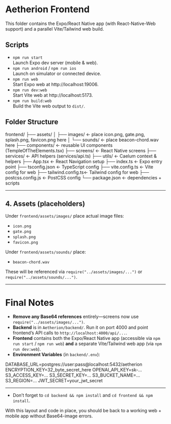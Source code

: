 # Aetherion Frontend

This folder contains the Expo/React Native app (with React-Native-Web support) and a parallel Vite/Tailwind web build.

## Scripts

- `npm run start`  
  Launch Expo dev server (mobile & web).
- `npm run android` / `npm run ios`  
  Launch on simulator or connected device.
- `npm run web`  
  Start Expo web at http://localhost:19006.
- `npm run dev:web`  
  Start Vite web at http://localhost:5173.
- `npm run build:web`  
  Build the Vite web output to `dist/`.

## Folder Structure

frontend/
├── assets/
│ ├── images/ ← place icon.png, gate.png, splash.png, favicon.png here
│ └── sounds/ ← place beacon-chord.wav here
├── components/ ← reusable UI components (TempleOfTheElements.tsx)
├── screens/ ← React Native screens
├── services/ ← API helpers (services/api.ts)
├── utils/ ← Caelum context & helpers
├── App.tsx ← React Navigation setup
├── index.ts ← Expo entry point
├── tsconfig.json ← TypeScript config
├── vite.config.ts ← Vite config for web
├── tailwind.config.ts← Tailwind config for web
├── postcss.config.js ← PostCSS config
└── package.json ← dependencies + scripts

---

## 4. Assets (placeholders)

Under `frontend/assets/images/` place actual image files:

- `icon.png`  
- `gate.png`  
- `splash.png`  
- `favicon.png`  

Under `frontend/assets/sounds/` place:

- `beacon-chord.wav`

These will be referenced via `require("../assets/images/...")` or `require("../assets/sounds/...")`.

---

# Final Notes

- **Remove any Base64 references** entirely—screens now use `require("../assets/images/...")`.  
- **Backend** is in `Aetherion/backend/`. Run it on port 4000 and point frontend’s API calls to `http://localhost:4000/api/...`.  
- **Frontend** contains both the Expo/React Native app (accessible via `npm run start` / `npm run web`) **and** a separate Vite/Tailwind web app (via `npm run dev:web`).  
- **Environment Variables** (in `backend/.env`):

DATABASE_URL=postgres://user:pass@localhost:5432/aetherion
ENCRYPTION_KEY=32_byte_secret_here
OPENAI_API_KEY=sk-…
S3_ACCESS_KEY=…
S3_SECRET_KEY=…
S3_BUCKET_NAME=…
S3_REGION=…
JWT_SECRET=your_jwt_secret

---

- Don’t forget to `cd backend && npm install` and `cd frontend && npm install`.

With this layout and code in place, you should be back to a working web + mobile app without Base64-image errors.

